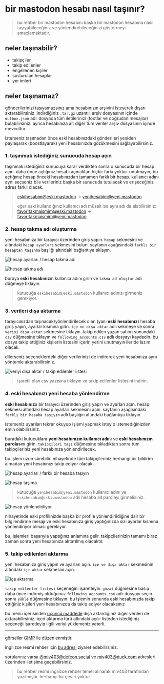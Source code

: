 # bir mastodon hesabı nasıl taşınır?

> bu rehber bir mastodon hesabını başka bir mastodon hesabına nasıl taşıyabileceğiniz ve yönlendirebileceğinizi göstermeyi amaçlamaktadır.

## neler taşınabilir?

- takipçiler
- takip edilenler
- engellenen kişiler
- susturulan hesaplar
- yer imleri

## neler taşınamaz?

gönderilerinizi taşıyamazsınız ama hesabınızın arşivini isteyerek dışarı aktarabilirsiniz. indirdiğiniz ``.tar.gz`` uzantılı arşiv dosyasının içinde ``outbox.json`` adlı dosyada tüm iletilerinizi (tootlar ve doğrudan mesajlar) bulabilirsiniz. ayrıca hesabınıza ait diğer tüm veriler arşiv dosyasının içinde mevcuttur.

isterseniz taşımadan önce eski hesabınızdaki gönderileri yeniden paylaşarak (boostlayarak) yeni hesabınızda gözükmesini sağlayabilirsiniz.

### 1. taşınmak istediğiniz sunucuda hesap açın

taşınmak istediğiniz sunucuya karar verdikten sonra o sunucuda bir hesap açın. daha önce açtığınız hesabı açmaktan hiçbir farkı yoktur. unutmayın, bu açtığınız hesap önceki hesabınızdan tamamen farklı bir hesap. kullanıcı adını aynı seçseniz bile verileriniz başka bir sunucuda tutulacak ve erişeceğiniz adres farklı olacak.

> eskihesabim@eski.mastodon → yenihesabim@yeni.mastodon

> eğer eski kullandığınız kullanıcı adı müsait ise aynı adı da alabilirsiniz:
> favoritakmaismim@eski.mastodon → favoritakmaismim@yeni.mastodon

### 2. hesap takma adı oluşturma

yeni hesabınıza bir tarayıcı üzerinden giriş yapın. ``hesap`` sekmesini ve altındaki ``hesap ayarları`` sekmesini bulun. sayfanın aşağısındaki ``farklı bir hesaptan taşınma`` başlığı altındaki bağlantıya tıklayın.

![hesap ayarları / hesap takma adı](./img-src/hesap-ayarlari-farkli-bir-hesaptan-tasima-800x600.png)

![hesap takma adı](./img-src/hesap-takma-adlari-800x600.png)

buraya **eski hesabınız**ın kullanıcı adını girin ve ``takma ad oluştur`` adlı düğmeye tıklayın.

> kutucuğa ``eskihesabim@eski.mastodon`` kullanıcı adınızı girmeniz gerekiyor.

### 3. verileri dışa aktarma

tarayıcınızdan taşınacak/yönlendirilecek olan (yani **eski hesabınız**) hesaba giriş yapın, ayarlar kısmına girin. ``içe ve dışa aktar`` adlı sekmeye ve sonra ``veriyi dışa aktar`` sekmesine tıklayın. takip edilen yazan satırın sonundaki ``csv`` düğmesine tıklayın ve ``following_accounts.csv`` adlı dosyayı kaydedin. bu dosya takip ettiğiniz kişilerin listesini içerir, yerini unutmayın ileride lazım olacak. 

dilerseniz seçeneklerdeki diğer verilerinizi de indirerek yeni hesabınıza aynı yöntemle aktarabilirsiniz.

![veriyi dışa aktar / takip edilenler listesi](./img-src/veriyi-disa-aktar-takip-edilen-800x600.png)

> işaretli olan csv yazısına tıklayın ve takip edilenler listesini indirin.

### 4. eski hesabınızı yeni hesaba yönlendirme

**eski hesabınız**a bir tarayıcı üzerinden giriş yapın ve ayarları açın. hesap sekmesi altındaki hesap ayarları sekmesini açın. sayfanın aşağısındaki ``farklı bir hesaba taşıyın`` adlı başlığın altındaki bağlantıya tıklayın.

isterseniz uyarıları tekrar okuyup işlemi yapmak isteyip istemediğinizden emin olabilirsiniz.

buradaki kutucuklara **yeni hesabınızın kullanıcı adı**nı ve **eski hesabınızın parolası**nı girin. ``takipçileri taşı`` düğmesine tıkladıktan sonra tüm takipçileriniz yeni hesabınıza yönlendirilecek.

bu işlem uzun sürebilir. nihayetinde tüm takipçileriniz herhangi bir bildirim almadan yeni hesabınızı takip ediyor olacak.

![hesap ayarları / farklı bir hesaba taşıyın](./img-src/hesap-ayarlari-farkli-bir-hesaba-tasiyin-800x600.png)

![hesap taşıma](./img-src/hesap-tasima-800x600.png)

> kutucuğa ``yenihesabim@yeni.mastodon`` kullanıcı adını ve ``eskihesabim@eski.mastodon`` adlı hesaba ait parolayı girmelisiniz.

![hesap yönlendiriliyor](./img-src/hesap-yonlendiriliyor-800x600.png)

nihayetinde eski profilinizde başka bir profile yönlendirildiğine dair bir bilgilendirme mesajı ve eski hesabınıza giriş yaptığınızda sizi ayarlar kısmına yönlendiriyor olması gerekiyor.

bu, işlemleri başarıyla yaptığınız anlamına gelir. takipçilerinizin tamamı biraz zaman sonra yeni hesabınıza aktarılmış olacaktır. 

### 5. takip edilenleri aktarma

yeni hesabınıza giriş yapın ve ayarları açın. ``içe ve dışa aktar`` sekmesinin altındaki ``içe aktar`` sekmesini açın.

![içe aktarma](./img-src/veriyi-ice-aktar-takip-edilen-800x600.png)

``takip edilenler listesi`` seçeneğini işaretleyin. ``gözat`` düğmesine basıp daha önce indirmiş olduğunuz ``following_accounts.csv`` adlı dosyayı seçin. sonra ``yükle`` düğmesine tıklayın. bu işlemin sonunda eski hesabınızda takip ettiğiniz kişileri yeni hesabınızda da takip ediyor olacaksınız

bu menü içerisinden [üçüncü maddede](README.md#3-verileri-dışa-aktarma) dışa aktardığınız diğer verileri de aktarabilirsiniz. içeri aktarma türü altındaki açılır listeden istediğiniz seçeneği işaretleyip ilgili veriyi yüklemeniz yeterli.

***

görseller [GIMP](https://www.gimp.org) ile düzenlenmiştir.

ingilizce resmi rehber için [bu adresi](https://docs.joinmastodon.org/user/moving/) ziyaret edebilirsiniz.

sorularınız varsa [@miv403@defcon.social](https://defcon.social/@miv403) ve [miv403@duck.com](mailto:miv403@duck.com) adresleri üzerinden iletişime geçebilirsiniz.

> bu rehber resmi ingilizce rehber temel alınarak miv403 tarafından yazılmıştır. herhangi bir çeviri yoktur.